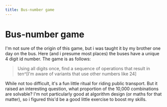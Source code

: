 ```yaml
---
title: Bus-number game
---
```


# Bus-number game

I'm not sure of the origin of this game, but i was taught it by my brother one day on the bus. Here (and i presume most places) the buses have a unique 4 digit id number. The game is as follows:

> Using all digits once, find a sequence of operations that result in ten^[I'm aware of variants that use other numbers like 24]

While not too difficult, it's a fun little ritual for riding public transport. But it raised an interesting question, what proportion of the 10,000 combinations are solvable? I'm not particularly good at algorithm design (or maths for that matter), so i figured this'd be a good little exercise to boost my skills.
